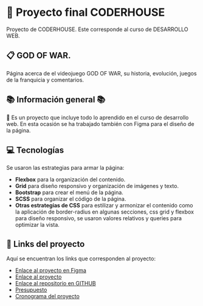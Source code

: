 # :open_file_folder: Proyecto final CODERHOUSE

Proyecto de CODERHOUSE. Este corresponde al curso de DESARROLLO WEB.

## :clipboard: GOD OF WAR.

Página acerca de el videojuego GOD OF WAR, su historia, evolución, juegos de la franquicia y comentarios.

## :books: Información general :books: 

:rocket: Es un proyecto que incluye todo lo aprendido en el curso de desarrollo web. En esta ocasión se ha trabajado también con Figma para el diseño de la página.

## :computer: Tecnologías

Se usaron las estrategias para armar la página:

* **Flexbox** para la organización del contenido.
* **Grid** para diseño responsivo y organización de imágenes y texto.
* **Bootstrap** para crear el menú de la página.
* **SCSS** para organizar el código de la página.
* **Otras estrategias de CSS** para estilizar y armonizar el contenido como la aplicación de border-radius en algunas secciones, css grid y flexbox para diseño responsivo, se usaron valores relativos y queries para optimizar la vista.

## :bookmark_tabs: Links del proyecto

Aquí se encuentran los links que corresponden al proyecto:

* [Enlace al proyecto en Figma](https://www.figma.com/file/PDTrmNOMUTxJvGbaSNEx6J/PROYECTO-CODERHOUSE?type=design&mode=design&t=rnHJaDic2bVvQ9Uz-1) 
* [Enlace al proyecto](https://andreaguanilo.github.io/EntregaFinalGuaniloLopez/)
* [Enlace al repositorio en GITHUB](https://github.com/AndreaGuanilo/EntregaFinalGuaniloLopez.git)
* [Presupuesto](https://www.canva.com/design/DAFxjbpaJEs/gUpHEJ-jXZE-lR4dTJ0ZaA/view?utm_content=DAFxjbpaJEs&utm_campaign=designshare&utm_medium=link&utm_source=editor)
* [Cronograma del proyecto](https://www.canva.com/design/DAFxjVuwrzo/PnWA2kQFnqxx88jr9TPGLA/view?utm_content=DAFxjVuwrzo&utm_campaign=designshare&utm_medium=link&utm_source=editor)
